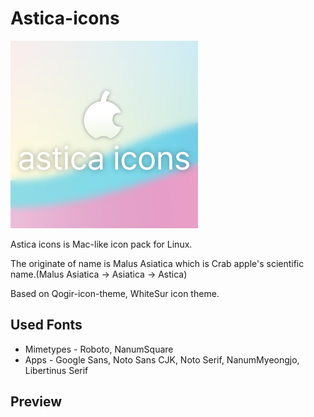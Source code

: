 # Astica-icons

![logo](logo.png)

Astica icons is Mac-like icon pack for Linux.

The originate of name is Malus Asiatica which is Crab apple's scientific name.(Malus Asiatica -> Asiatica -> Astica)

Based on Qogir-icon-theme, WhiteSur icon theme.

## Used Fonts

* Mimetypes - Roboto, NanumSquare
* Apps - Google Sans, Noto Sans CJK, Noto Serif, NanumMyeongjo, Libertinus Serif

## Preview
